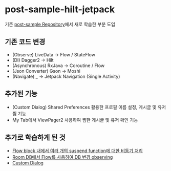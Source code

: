 # post-sample-hilt-jetpack                      
기존 [post-sample Repository](https://github.com/HunSeongPark/post-sample)에서 새로 학습한 부분 도입                      

## 기존 코드 변경                     
- (Observe) LiveData -> Flow / StateFlow                        
- (DI) Dagger2 -> Hilt                      
- (Asynchronous) RxJava -> Coroutine / Flow
- (Json Converter) Gson -> Moshi                      
- (Navigate) _ -> Jetpack Navigation (Single Activity)                              

## 추가된 기능  
- (Custom Dialog) Shared Preferences 활용한 프로필 이름 설정, 게시글 및 유저 찜 기능                     
- My Tab에서 ViewPager2 사용하여 찜한 게시글 및 유저 확인 기능                              

## 추가로 학습하게 된 것                             
- [Flow block 내에서 여러 개의 suspend function에 대한 비동기 처리](https://hungseong.tistory.com/32)                        
- [Room DB에서 Flow를 사용하여 DB 변경 observing](https://hungseong.tistory.com/33)                      
- [Custom Dialog](https://hungseong.tistory.com/34)                                                  
